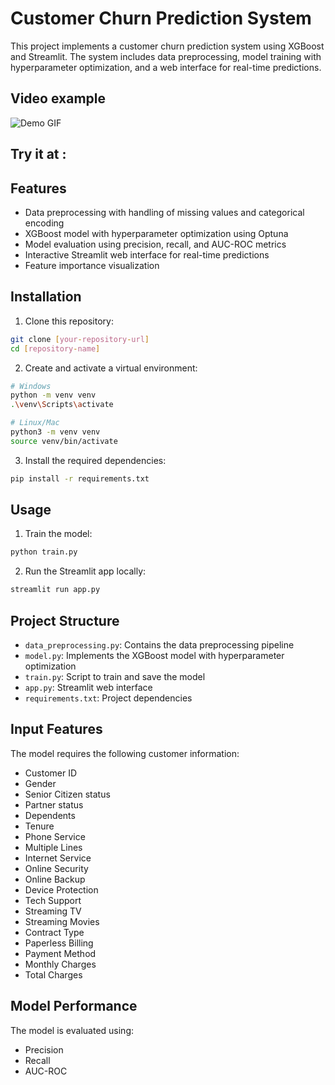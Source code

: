 # Customer Churn Prediction System

This project implements a customer churn prediction system using XGBoost and Streamlit. The system includes data preprocessing, model training with hyperparameter optimization, and a web interface for real-time predictions.

## Video example

![Demo GIF](./demo_retail.gif)


## Try it at : 


## Features

- Data preprocessing with handling of missing values and categorical encoding
- XGBoost model with hyperparameter optimization using Optuna
- Model evaluation using precision, recall, and AUC-ROC metrics
- Interactive Streamlit web interface for real-time predictions
- Feature importance visualization

## Installation

1. Clone this repository:
```bash
git clone [your-repository-url]
cd [repository-name]
```

2. Create and activate a virtual environment:
```bash
# Windows
python -m venv venv
.\venv\Scripts\activate

# Linux/Mac
python3 -m venv venv
source venv/bin/activate
```

3. Install the required dependencies:
```bash
pip install -r requirements.txt
```

## Usage

1. Train the model:
```bash
python train.py
```

2. Run the Streamlit app locally:
```bash
streamlit run app.py
```

## Project Structure

- `data_preprocessing.py`: Contains the data preprocessing pipeline
- `model.py`: Implements the XGBoost model with hyperparameter optimization
- `train.py`: Script to train and save the model
- `app.py`: Streamlit web interface
- `requirements.txt`: Project dependencies

## Input Features

The model requires the following customer information:
- Customer ID
- Gender
- Senior Citizen status
- Partner status
- Dependents
- Tenure
- Phone Service
- Multiple Lines
- Internet Service
- Online Security
- Online Backup
- Device Protection
- Tech Support
- Streaming TV
- Streaming Movies
- Contract Type
- Paperless Billing
- Payment Method
- Monthly Charges
- Total Charges

## Model Performance

The model is evaluated using:
- Precision
- Recall
- AUC-ROC
